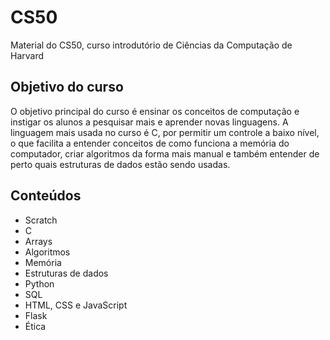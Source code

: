 # CS50

Material do CS50, curso introdutório de Ciências da Computação de Harvard

## Objetivo do curso

O objetivo principal do curso é ensinar os conceitos de computação e instigar os alunos a pesquisar mais e aprender novas linguagens. A linguagem mais usada no curso é C, por permitir um controle a baixo nível, o que facilita a entender conceitos de como funciona a memória do computador, criar algoritmos da forma mais manual e também entender de perto quais estruturas de dados estão sendo usadas.

## Conteúdos

- Scratch
- C
- Arrays
- Algoritmos
- Memória
- Estruturas de dados
- Python
- SQL
- HTML, CSS e JavaScript
- Flask
- Ética
